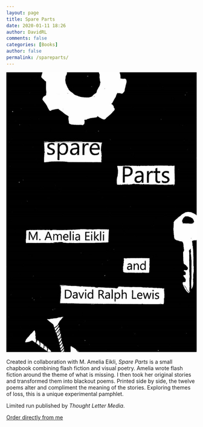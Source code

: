 ```yaml
---
layout: page
title: Spare Parts
date: 2020-01-11 18:26
author: DavidRL
comments: false
categories: [Books]
author: false
permalink: /spareparts/
---
```


<img src="/assets/images/site/spareparts.jpeg"  class="img-fluid" alt="spare parts cover">


Created in collaboration with M. Amelia Eikli, <em>Spare Parts</em> is a small chapbook combining flash fiction and visual poetry. Amelia wrote flash fiction around the theme of what is missing. I then took her original stories and transformed them into blackout poems. Printed side by side, the twelve poems alter and compliment the meaning of the stories. Exploring themes of loss, this is a unique experimental pamphlet.<br>


Limited run published by <em>Thought Letter Media</em>.<br>

<a class="btn btn--primary" href="https://davidralphlewis.bigcartel.com/">Order directly from me</a>
